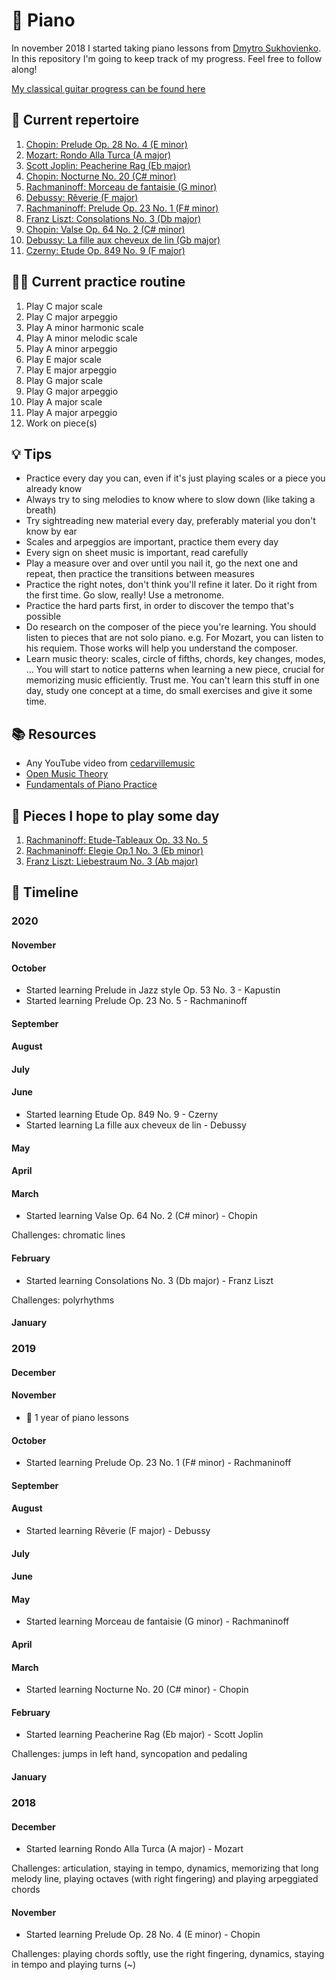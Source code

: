 # 🎹 Piano

In november 2018 I started taking piano lessons from [Dmytro Sukhovienko](https://www.dmytro.net/). In this repository I'm going to keep track of my progress. Feel free to follow along!

[My classical guitar progress can be found here](https://github.com/hansott/guitar)

## 🎼 Current repertoire

1. [Chopin: Prelude Op. 28 No. 4 (E minor)](https://www.youtube.com/watch?v=90wBhBZjAUQ)
2. [Mozart: Rondo Alla Turca (A major)](https://www.youtube.com/watch?v=A_THdzBnHy0)
3. [Scott Joplin: Peacherine Rag (Eb major)](https://www.youtube.com/watch?v=Z8c8eFXNolg)
4. [Chopin: Nocturne No. 20 (C# minor)](https://www.youtube.com/watch?v=OvoObzPGXZ0)
5. [Rachmaninoff: Morceau de fantaisie (G minor)](https://www.youtube.com/watch?v=p8KIhwVFxGI)
6. [Debussy: Rêverie (F major)](https://www.youtube.com/watch?v=Hdj147NcjS0)
7. [Rachmaninoff: Prelude Op. 23 No. 1 (F# minor)](https://www.youtube.com/watch?v=-BA6YsMC18U)
8. [Franz Liszt: Consolations No. 3 (Db major)](https://www.youtube.com/watch?v=hLXOOeMKmJc)
9. [Chopin: Valse Op. 64 No. 2 (C# minor)](https://www.youtube.com/watch?v=WVsGf1ag6Us)
10. [Debussy: La fille aux cheveux de lin (Gb major)](https://www.youtube.com/watch?v=jGSZPRk6aXA)
11. [Czerny: Etude Op. 849 No. 9 (F major)](https://www.youtube.com/watch?v=rDDOwwGpqEE)

## 🏋️‍♀️ Current practice routine

1. Play C major scale
2. Play C major arpeggio
3. Play A minor harmonic scale
4. Play A minor melodic scale
5. Play A minor arpeggio
6. Play E major scale
7. Play E major arpeggio
8. Play G major scale
9. Play G major arpeggio
10. Play A major scale
11. Play A major arpeggio
12. Work on piece(s)

## 💡 Tips

* Practice every day you can, even if it's just playing scales or a piece you already know
* Always try to sing melodies to know where to slow down (like taking a breath)
* Try sightreading new material every day, preferably material you don't know by ear
* Scales and arpeggios are important, practice them every day
* Every sign on sheet music is important, read carefully
* Play a measure over and over until you nail it, go the next one and repeat, then practice the transitions between measures
* Practice the right notes, don't think you'll refine it later. Do it right from the first time. Go slow, really! Use a metronome.
* Practice the hard parts first, in order to discover the tempo that's possible
* Do research on the composer of the piece you're learning. You should listen to pieces that are not solo piano. e.g. For Mozart, you can listen to his requiem. Those works will help you understand the composer.
* Learn music theory: scales, circle of fifths, chords, key changes, modes, ... You will start to notice patterns when learning a new piece, crucial for memorizing music efficiently. Trust me. You can't learn this stuff in one day, study one concept at a time, do small exercises and give it some time.

## 📚 Resources

* Any YouTube video from [cedarvillemusic](https://www.youtube.com/user/cedarvillemusic)
* [Open Music Theory](http://openmusictheory.com/contents.html)
* [Fundamentals of Piano Practice](https://fundamentals-of-piano-practice.readthedocs.io/)

## 🎯 Pieces I hope to play some day

1. [Rachmaninoff: Etude-Tableaux Op. 33 No. 5](https://www.youtube.com/watch?v=DDjKAySWrkU)
2. [Rachmaninoff: Elegie Op.1 No. 3 (Eb minor)](https://www.youtube.com/watch?v=Wx3ZTAQ6boo)
3. [Franz Liszt: Liebestraum No. 3 (Ab major)](https://www.youtube.com/watch?v=InKk1aowFZ4)

## 📅 Timeline

### 2020

#### November

#### October

- Started learning Prelude in Jazz style Op. 53 No. 3 - Kapustin
- Started learning Prelude Op. 23 No. 5 - Rachmaninoff

#### September

#### August

#### July

#### June

- Started learning Etude Op. 849 No. 9 - Czerny
- Started learning La fille aux cheveux de lin - Debussy

#### May

#### April

#### March

- Started learning Valse Op. 64 No. 2 (C# minor) - Chopin

Challenges: chromatic lines

#### February

- Started learning Consolations No. 3 (Db major) - Franz Liszt

Challenges: polyrhythms

#### January

### 2019

#### December

#### November

- 🥳 1 year of piano lessons

#### October

- Started learning Prelude Op. 23 No. 1 (F# minor) - Rachmaninoff

#### September

#### August

- Started learning Rêverie (F major) - Debussy

#### July

#### June

#### May

- Started learning Morceau de fantaisie (G minor) - Rachmaninoff

#### April

#### March

- Started learning Nocturne No. 20 (C# minor) - Chopin

#### February

- Started learning Peacherine Rag (Eb major) - Scott Joplin

Challenges: jumps in left hand, syncopation and pedaling

#### January

### 2018

#### December

- Started learning Rondo Alla Turca (A major) - Mozart

Challenges: articulation, staying in tempo, dynamics, memorizing that long melody line, playing octaves (with right fingering) and playing arpeggiated chords

#### November

- Started learning Prelude Op. 28 No. 4 (E minor) - Chopin

Challenges: playing chords softly, use the right fingering, dynamics, staying in tempo and playing turns (~)
